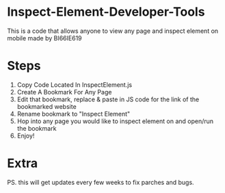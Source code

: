 # Inspect-Element-Developer-Tools
This is a code that allows anyone to view any page and inspect element on mobile made by BI66IE619

# Steps
1. Copy Code Located In InspectElement.js
2. Create A Bookmark For Any Page
3. Edit that bookmark, replace & paste in JS code for the link of the bookmarked website
4. Rename bookmark to "Inspect Element"
5. Hop into any page you would like to inspect element on and open/run the bookmark
6. Enjoy!

# Extra
PS. this will get updates every few weeks to fix parches and bugs.
